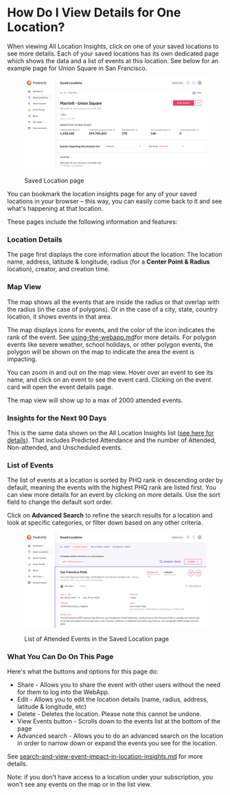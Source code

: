 # How Do I View Details for One Location?

When viewing All Location Insights, click on one of your saved locations to see more details. Each of your saved locations has its own dedicated page which shows the data and a list of events at this location. See below for an example page for Union Square in San Francisco.

<figure><img src="../../.gitbook/assets/image (77).png" alt=""><figcaption><p>Saved Location page</p></figcaption></figure>

You can bookmark the location insights page for any of your saved locations in your browser – this way, you can easily come back to it and see what's happening at that location.

These pages include the following information and features:

### Location Details <a href="#location-details" id="location-details"></a>

The page first displays the core information about the location: The location name, address, latitude & longitude, radius (for a **Center Point & Radius** location), creator, and creation time.

### Map View <a href="#map-view" id="map-view"></a>

The map shows all the events that are inside the radius or that overlap with the radius (in the case of polygons). Or in the case of a city, state, country location, it shows events in that area.

The map displays icons for events, and the color of the icon indicates the rank of the event. See [using-the-webapp.md](../webapp-overview/using-the-webapp.md "mention")for more details. For polygon events like severe weather, school holidays, or other polygon events, the polygon will be shown on the map to indicate the area the event is impacting.

You can zoom in and out on the map view. Hover over an event to see its name, and click on an event to see the event card. Clicking on the event card will open the event details page.

The map view will show up to a max of 2000 attended events.

### Insights for the Next 90 Days <a href="#insights-for-the-next-90-days" id="insights-for-the-next-90-days"></a>

This is the same data shown on the All Location Insights list ([see here for details](how-do-i-view-my-saved-locations-as-a-list.md)). That includes Predicted Attendance and the number of Attended, Non-attended, and Unscheduled events.

### List of Events <a href="#list-of-events" id="list-of-events"></a>

The list of events at a location is sorted by PHQ rank in descending order by default, meaning the events with the highest PHQ rank are listed first. You can view more details for an event by clicking on more details. Use the sort field to change the default sort order.

Click on **Advanced Search** to refine the search results for a location and look at specific categories, or filter down based on any other criteria.

<figure><img src="../../.gitbook/assets/image (78).png" alt=""><figcaption><p>List of Attended Events in the Saved Location page</p></figcaption></figure>

### What You Can Do On This Page <a href="#what-you-can-do-on-this-page" id="what-you-can-do-on-this-page"></a>

Here's what the buttons and options for this page do:

* Share - Allows you to share the event with other users without the need for them to log into the WebApp.
* Edit - Allows you to edit the location details (name, radius, address, latitude & longitude, etc)
* Delete - Deletes the location. Please note this cannot be undone.
* View Events button - Scrolls down to the events list at the bottom of the page
* Advanced search - Allows you to do an advanced search on the location in order to narrow down or expand the events you see for the location.

See [search-and-view-event-impact-in-location-insights.md](search-and-view-event-impact-in-location-insights.md "mention") for more details.

Note: if you don't have access to a location under your subscription, you won't see any events on the map or in the list view.
